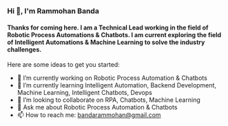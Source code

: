 ### Hi 👋, I'm Rammohan Banda
#### Thanks for coming here. I am a Technical Lead working in the field of Robotic Process Automations & Chatbots. I am current exploring the field of Intelligent Automations & Machine Learning to solve the industry challenges.

<!--
**Rammohan91/Rammohan91** is a ✨ _special_ ✨ repository because its `README.md` (this file) appears on your GitHub profile.
-->
Here are some ideas to get you started:

- 🔭 I’m currently working on Robotic Process Automation & Chatbots
- 🌱 I’m currently learning Intelligent Automation, Backend Development, Machine Learning, Intelligent Chatbots, Devops
- 👯 I’m looking to collaborate on RPA, Chatbots, Machine Learning
- 💬 Ask me about Robotic Process Automation & Chatbots
- 📫 How to reach me: bandarammohan@gmail.com
<!--- 🤔 I’m looking for help with ...-->
<!--- 😄 Pronouns: ...-->
<!--- ⚡ Fun fact: ...-->


